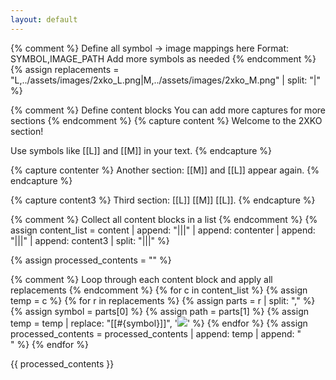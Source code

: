 ```yaml
---
layout: default
---
```


{% comment %}
Define all symbol → image mappings here
Format: SYMBOL,IMAGE_PATH
Add more symbols as needed
{% endcomment %}
{% assign replacements = 
  "L,../assets/images/2xko_L.png|M,../assets/images/2xko_M.png" | split: "|" %}

{% comment %}
Define content blocks
You can add more captures for more sections
{% endcomment %}
{% capture content %}
Welcome to the 2XKO section!

Use symbols like [[L]] and [[M]] in your text.
{% endcapture %}

{% capture contenter %}
Another section: [[M]] and [[L]] appear again.
{% endcapture %}

{% capture content3 %}
Third section: [[L]] [[M]] [[L]].
{% endcapture %}

{% comment %}
Collect all content blocks in a list
{% endcomment %}
{% assign content_list = content | append: "|||" | append: contenter | append: "|||" | append: content3 | split: "|||" %}

{% assign processed_contents = "" %}

{% comment %}
Loop through each content block and apply all replacements
{% endcomment %}
{% for c in content_list %}
  {% assign temp = c %}
  {% for r in replacements %}
    {% assign parts = r | split: "," %}
    {% assign symbol = parts[0] %}
    {% assign path = parts[1] %}
    {% assign temp = temp | replace: "[[#{symbol}]]", '<img src="' | append: path">' %}
  {% endfor %}
  {% assign processed_contents = processed_contents | append: temp | append: "<br>" %}
{% endfor %}

{{ processed_contents }}
